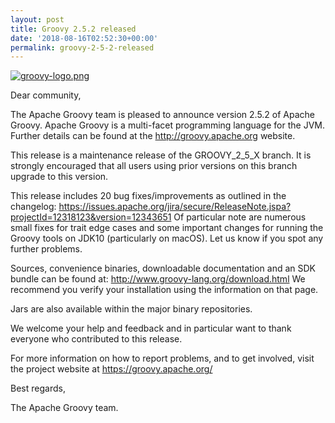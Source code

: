 ```yaml
---
layout: post
title: Groovy 2.5.2 released
date: '2018-08-16T02:52:30+00:00'
permalink: groovy-2-5-2-released
---
```

<a href="http://groovy-lang.org/index.html"><img src="https://blogs.apache.org/groovy/mediaresource/58a149c0-e332-40dd-b450-59ffe0c96b74?t=true" alt="groovy-logo.png"></img></a>

<p>
Dear community,
</p><p>


The Apache Groovy team is pleased to announce version 2.5.2 of Apache Groovy.
Apache Groovy is a multi-facet programming language for the JVM.
Further details can be found at the <a href="http://groovy.apache.org/">http://groovy.apache.org</a> website.
</p><p>

This release is a maintenance release of the GROOVY_2_5_X branch.
It is strongly encouraged that all users using prior
versions on this branch upgrade to this version.
</p><p>

This release includes 20 bug fixes/improvements as outlined in the changelog:
<a href="https://issues.apache.org/jira/secure/ReleaseNote.jspa?projectId=12318123&version=12343651">https://issues.apache.org/jira/secure/ReleaseNote.jspa?projectId=12318123&version=12343651</a>
Of particular note are numerous small fixes for trait edge cases and
some important changes for running the Groovy tools on JDK10
(particularly on macOS). Let us know if you spot any further problems.
</p><p>

Sources, convenience binaries, downloadable documentation and an SDK
bundle can be found at: <a href="http://www.groovy-lang.org/download.html">http://www.groovy-lang.org/download.html</a>
We recommend you verify your installation using the information on that page.
</p><p>

Jars are also available within the major binary repositories.
</p><p>

We welcome your help and feedback and in particular want
to thank everyone who contributed to this release.
</p><p>

For more information on how to report problems, and to get involved,
visit the project website at <a href="https://groovy.apache.org/">https://groovy.apache.org/</a>
</p><p>

Best regards,
</p><p>

The Apache Groovy team.
</p>

